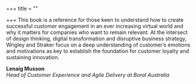 +++
title = ""

+++
This book is a reference for those keen to understand how to create successful customer engagement in an ever increasing virtual world and why it matters for companies who want to remain relevant. At the intersect of design thinking, digital transformation and disruptive business strategy, Wrigley and Straker focus on a deep understanding of customer’s emotions and motivations as key to establish the foundation for customer loyalty and sustaining innovation.

**Lenaig Musson**<br>
_Head of Customer Experience and Agile Delivery at Boral Australia_
